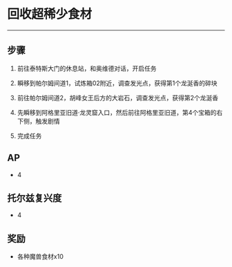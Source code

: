 # 回收超稀少食材

---

## 步骤

1. 前往泰特斯大门的休息站，和奥维德对话，开启任务

2. 瞬移到帕尔姆间道1，试炼箱02附近，调查发光点，获得第1个龙涎香的碎块

3. 前往帕尔姆间道2，胡峰女王后方的大岩石，调查发光点，获得第2个龙涎香

4. 先瞬移到阿格里亚旧道·龙灵窟入口，然后前往阿格里亚旧道，第4个宝箱的右下侧，触发剧情

5. 完成任务

## AP

- 4

## 托尔兹复兴度

- 4

## 奖励

- 各种魔兽食材x10
